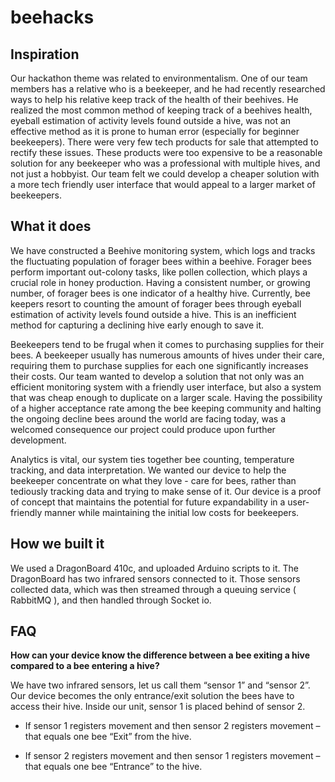 # beehacks

## Inspiration
Our hackathon theme was related to environmentalism. One of our team members has a relative who is a beekeeper, and he had recently researched ways to help his relative keep track of the health of their beehives. He realized the most common method of keeping track of a beehives health, eyeball estimation of activity levels found outside a hive, was not an effective method as it is prone to human error (especially for beginner beekeepers). There were very few tech products for sale that attempted to rectify these issues. These products were too expensive to be a reasonable solution for any beekeeper who was a professional with multiple hives, and not just a hobbyist. Our team felt we could develop a cheaper solution with a more tech friendly user interface that would appeal to a larger market of beekeepers.  


## What it does

We have constructed a Beehive monitoring system, which logs and tracks the fluctuating population of forager bees within a beehive. Forager bees perform important out-colony tasks, like pollen collection, which plays a crucial role in honey production. Having a consistent number, or growing number, of forager bees is one indicator of a healthy hive. Currently, bee keepers resort to counting the amount of forager bees through eyeball estimation of activity levels found outside a hive. This is an inefficient method for capturing a declining hive early enough to save it.
 
Beekeepers tend to be frugal when it comes to purchasing supplies for their bees. A beekeeper usually has numerous amounts of hives under their care, requiring them to purchase supplies for each one significantly increases their costs. Our team wanted to develop a solution that not only was an efficient monitoring system with a friendly user interface, but also a system that was cheap enough to duplicate on a larger scale. Having the possibility of a higher acceptance rate among the bee keeping community and halting the ongoing decline bees around the world are facing today, was a welcomed consequence our project could produce upon further development.
 
Analytics is vital, our system ties together bee counting, temperature tracking, and data interpretation. We wanted our device to help the beekeeper concentrate on what they love - care for bees, rather than tediously tracking data and trying to make sense of it. Our device is a proof of concept that maintains the potential for future expandability in a user-friendly manner while maintaining the initial low costs for beekeepers.  

## How we built it
We used a DragonBoard 410c, and uploaded Arduino scripts to it. The DragonBoard has two infrared sensors connected to it. Those sensors collected data, which was then streamed through a queuing service ( RabbitMQ ), and then handled through Socket io. 

## FAQ

<b>How can your device know the difference between a bee exiting a hive compared to a bee entering a hive?</b>

We have two infrared sensors, let us call them “sensor 1” and “sensor 2”. Our device becomes the only entrance/exit solution the bees have to access their hive. Inside our unit, sensor 1 is placed behind of sensor 2. 

* If sensor 1 registers movement and then sensor 2 registers movement – that equals one bee “Exit” from the hive. 

* If sensor 2 registers movement and then sensor 1 registers movement – that equals one bee “Entrance” to the hive.

